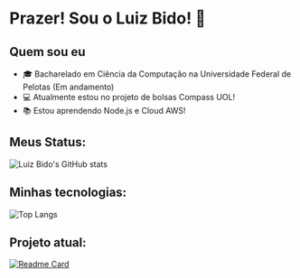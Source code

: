 # Prazer! Sou o Luiz Bido! 👋

## Quem sou eu
- 🎓 Bacharelado em Ciência da Computação na Universidade Federal de Pelotas (Em andamento)
- 💻 Atualmente estou no projeto de bolsas Compass UOL!
- 📚 Estou aprendendo Node.js e Cloud AWS!

## Meus Status:

![Luiz Bido's GitHub stats](https://github-readme-stats.vercel.app/api?username=LuizBidoo&show_icons=true&theme=transparent)

## Minhas tecnologias:

![Top Langs](https://github-readme-stats.vercel.app/api/top-langs/?username=LuizBidoo&layout=compact)

## Projeto atual:

[![Readme Card](https://github-readme-stats.vercel.app/api/pin/?username=LuizBidoo&repo=RegisterService)](https://github.com/LuizBidoo/RegisterService)
